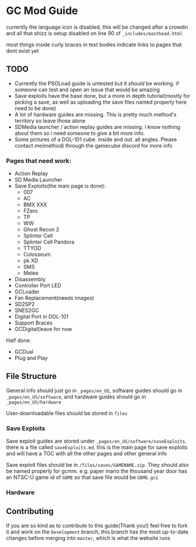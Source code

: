 # GC Mod Guide

currently the language icon is disabled, this will be changed after a crowdin and all that shizz is setup
disabled on line 90 of `_includes/masthead.html`

most things inside curly braces in text bodies indicate links to pages that dont exist yet

## TODO
* Currently the PSOLoad guide is untested but it *should* be working. if someone can test and open an issue that would be amazing
* Save exploits have the base done, but a more in depth tutorial(mostly for picking a save, as well as uploading the save files named properly here need to be done)
* A lot of hardware guides are missing. This is pretty much method's territory so leave those alone
* SDMedia launcher / action replay guides are missing. I know nothing about them so i need someone to give a bit more info.
* Some pictures of a DOL-101 cube. inside and out. all angles. Please contact me(method) through the gamecube discord for more info

### Pages that need work:
+ Action Replay
+ SD Media Launcher
+ Save Exploits(the main page is done):
    + 007
    + AC
    + BMX XXX
    + FZero
    + TP
    + WW
    + Ghost Recon 2
    + Splinter Cell
    + Splinter Cell Pandora
    + TTYOD
    + Colosseum
    + pk XD
    + SMS
    + Melee
+ Disassembly
+ Controller Port LED
+ GCLoader
+ Fan Replacement(needs images)
+ SD2SP2
+ SNES2GC
+ Digital Port in DOL-101
+ Support Braces
+ GCDigital(leave for now

Half done:
+ GCDual
+ Plug and Play

## File Structure
General info should just go in `_pages/en_US`, software guides should go in `_pages/en_US/software`, and hardware guides should go in `_pages/en_US/hardware`

User-downloadable files should be stored in `files`

### Save Exploits
Save exploit guides are stored under `_pages/en_US/software/saveExploits`. there is a file called `saveExploits.md`. this is the main page for save exploits and will have a TOC with all the other pages and other general info

Save exploit files should be in `/files/saves/GAMENAME.zip`. They should also be named properly for gcmm. e.g. paper mario the thousand year door has an NTSC-U game id of `G8ME` so that save file would be `G8ME.gci`

### Hardware

## Contributing

If you are so kind as to contribute to this guide(Thank you!) feel free to fork it and work on the `Development` branch, this branch has the most up-to-date changes before merging into `master`, which is what the website runs